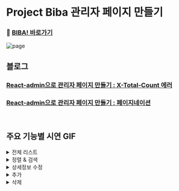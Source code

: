 # Project Biba 관리자 페이지 만들기

### 🍺 [BIBA! 바로가기](https://biba.website)


![page](https://user-images.githubusercontent.com/66004962/99756513-b335bc80-2b30-11eb-87a8-6c675e774c00.png)


## 블로그

### [React-admin으로 관리자 페이지 만들기 : X-Total-Count 에러](https://velog.io/@beton/React-admin-X-Total-Count)
### [React-admin으로 관리자 페이지 만들기 : 페이지네이션](https://velog.io/@beton/React-admin-Pagination)
<br />



## 주요 기능별 시연 GIF

<details>
<summary>전체 리스트</summary>
  
![전체리스트](https://user-images.githubusercontent.com/66004962/106835376-9a25bc00-66da-11eb-88fd-96543647d8e1.gif)
</details> 

<details>
<summary>정렬 & 검색</summary>

![정렬 & 검색](https://user-images.githubusercontent.com/66004962/106835524-d0fbd200-66da-11eb-8188-f7208c45ac3f.gif)

</details>

<details>
<summary>상세정보 수정</summary>
  
 ![상세정보 수정](https://user-images.githubusercontent.com/66004962/106835480-c17c8900-66da-11eb-96d3-9f8e9a69c072.gif)
  
</details>

<details>
<summary>추가</summary>
  
 ![추가](https://user-images.githubusercontent.com/66004962/106835324-81b5a180-66da-11eb-9ed4-f840669f1c4c.gif)
  
</details>

<details>
<summary>삭제</summary>
  
 ![삭제](https://user-images.githubusercontent.com/66004962/106835435-af024f80-66da-11eb-8157-70a56a763b18.gif)
  
</details>

